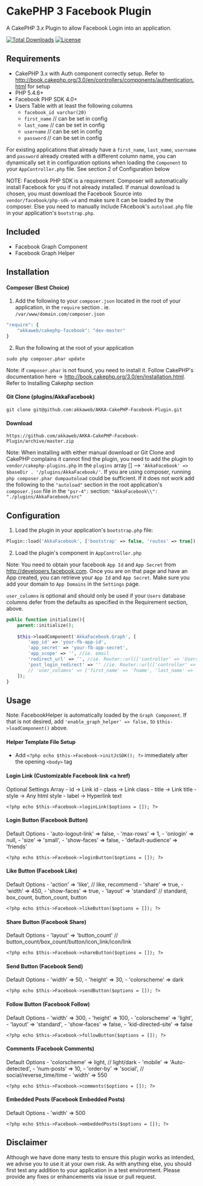# CakePHP 3 Facebook Plugin

A CakePHP 3.x Plugin to allow Facebook Login into an application.

[![Total Downloads](https://poser.pugx.org/akkaweb/cakephp-facebook/downloads.svg)](https://packagist.org/packages/akkaweb/cakephp-facebook)
[![License](https://poser.pugx.org/akkaweb/cakephp-facebook/license.svg)](https://packagist.org/packages/akkaweb/cakephp-facebook)

## Requirements
- CakePHP 3.x with Auth component correctly setup. Refer to http://book.cakephp.org/3.0/en/controllers/components/authentication.html for setup
- PHP 5.4.6+
- Facebook PHP SDK 4.0+
- Users Table with at least the following columns
    * `facebook_id varchar(20)`
    * `first_name` // can be set in config
    * `last_name` // can be set in config
    * `username` // can be set in config
    * `password` // can be set in config

For existing applications that already have a `first_name`, `last_name`, `username` and `password` already created with a different column name, you can dynamically set it in configuration options when loading the `Component` to your `AppController.php` file. See section 2 of Configuration below

NOTE: Facebook PHP SDK is a requirement. Composer will automatically install Facebook for you if not already installed. If manual download is chosen, you must download the Facebook Source into `vendor/facebook/php-sdk-v4` and make sure it can be loaded by the composer. Else you need to manually include FAcebook's `autoload.php` file in your application's `bootstrap.php`.

## Included
- Facebook Graph Component
- Facebook Graph Helper

## Installation

#### Composer (Best Choice)

1. Add the following to your `composer.json` located in the root of your application, in the `require` section . ie. `/var/www/domain.com/composer.json`

```php
"require": {
	"akkaweb/cakephp-facebook": "dev-master"
}
```

2. Run the following at the root of your application

```
sudo php composer.phar update
```
Note: if `composer.phar` is not found, you need to install it. Follow CakePHP's documentation here -> http://book.cakephp.org/3.0/en/installation.html. Refer to Installing Cakephp section

#### Git Clone (plugins/AkkaFacebook)
`git clone git@github.com:akkaweb/AKKA-CakePHP-Facebook-Plugin.git`

#### Download
`https://github.com/akkaweb/AKKA-CakePHP-Facebook-Plugin/archive/master.zip`

Note: When installing with either manual download or Git Clone and CakePHP complains it cannot find the plugin, you need to add the plugin to `vendor/cakephp-plugins.php` in the `plugins` array [] --> `'AkkaFacebook' => $baseDir . '/plugins/AkkaFacebook/'`. If you are using composer, running `php composer.phar dumpautoload` could be sufficient. If it does not work add the following to the `"autoload"` section in the root application's `composer.json` file in the `"psr-4":` section: `"AkkaFacebook\\": "./plugins/AkkaFacebook/src"`


## Configuration

1. Load the plugin in your application's `bootstrap.php` file:

```php
Plugin::load('AkkaFacebook', ['bootstrap' => false, 'routes' => true]);
```

2. Load the plugin's component in `AppController.php` 

Note: You need to obtain your facebook `App Id` and `App Secret` from http://developers.facebook.com. Once you are on that page and have an App created, you can retrieve your `App Id` and `App Secret`. Make sure you add your domain to `App Domains` in the `Settings` page.

`user_columns` is optional and should only be used if your `Users` database columns defer from the defaults as specified in the Requirement section, above.

```php
public function initialize(){
    parent::initialize();
    
    $this->loadComponent('AkkaFacebook.Graph', [
	    'app_id' => 'your-fb-app-id',
	    'app_secret' => 'your-fb-app-secret',
	    'app_scope' => '', //ie. email
	    'redirect_url' => '', //ie. Router::url(['controller' => 'Users', 'action' => 'login'], TRUE),
	    'post_login_redirect' => '' //ie. Router::url(['controller' => 'Users', 'action' => 'account'], TRUE)
	    // 'user_columns' => ['first_name' => 'fname', 'last_name' => 'lname', 'username' => 'uname', 'password' => 'pass'] //not required
    ]);
}
```

## Usage

Note: FacebookHelper is automatically loaded by the `Graph Component`. If that is not desired, add `'enable_graph_helper' => false,` to `$this->loadComponent()` above.

#### Helper Template File Setup

- Add `<?php echo $this->Facebook->initJsSDK(); ?>` immediately after the opening `<body>` tag

#### Login Link (Customizable Facebook link <a href)
Optional Settings Array
	- id 	-> Link id
	- class -> Link class
	- title -> Link title
	- style -> Any html style
	- label -> Hyperlink text
	
`<?php echo $this->Facebook->loginLink($options = []); ?>`

#### Login Button (Facebook Button)
Default Options
	- 'auto-logout-link' => false,
	- 'max-rows' => 1,
	- 'onlogin' => null,
	- 'size' => 'small',
	- 'show-faces' => false,
	- 'default-audience' => 'friends'
	
`<?php echo $this->Facebook->loginButton($options = []); ?>`

#### Like Button (Facebook Like)
Default Options
	- 'action' => 'like', // like, recommend
	- 'share' => true,
	- 'width' => 450,
	- 'show-faces' => true,
	- 'layout' => 'standard' // standard, box_count, button_count, button
	
`<?php echo $this->Facebook->likeButton($options = []); ?>`

#### Share Button (Facebook Share)
Default Options
	- 'layout' => 'button_count' // button_count/box_count/button/icon_link/icon/link
	
`<?php echo $this->Facebook->shareButton($options = []); ?>`

#### Send Button (Facebook Send)
Default Options
	- 'width' => 50,
	- 'height' => 30,
	- 'colorscheme' => dark
	
`<?php echo $this->Facebook->sendButton($options = []); ?>`

#### Follow Button (Facebook Follow)
Default Options
	- 'width' => 300,
	- 'height' => 100,
	- 'colorscheme' => 'light',
	- 'layout' => 'standard',
	- 'show-faces' => false,
	- 'kid-directed-site' => false
	
`<?php echo $this->Facebook->followButton($options = []); ?>`

#### Comments (Facebook Comments)
Default Options
	- 'colorscheme' => light, // light/dark
	- 'mobile' => 'Auto-detected',
	- 'num-posts' => 10,
	- 'order-by' => 'social', // social/reverse_time/time
	- 'width' => 550
	
`<?php echo $this->Facebook->comments($options = []); ?>`

#### Embedded Posts (Facebook Embedded Posts)
Default Options
	- 'width' => 500
	
`<?php echo $this->Facebook->embeddedPosts($options = []); ?>`


## Disclaimer
Although we have done many tests to ensure this plugin works as intended, we advise you to use it at your own risk. As with anything else, you should first test any addition to your application in a test environment. Please provide any fixes or enhancements via issue or pull request.
